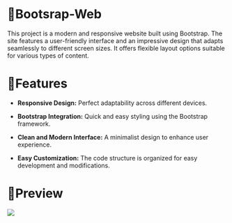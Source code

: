 # 📌Bootsrap-Web

This project is a modern and responsive website built using Bootstrap. The site features a user-friendly interface and an impressive design that adapts seamlessly to different screen sizes. It offers flexible layout options suitable for various types of content.


# 🚀Features

- **Responsive Design:** Perfect adaptability across different devices.

- **Bootstrap Integration:** Quick and easy styling using the Bootstrap framework.

- **Clean and Modern Interface:** A minimalist design to enhance user experience.

- **Easy Customization:** The code structure is organized for easy development and modifications.

# 👀Preview
![](./Bootstrap-Web.gif)
